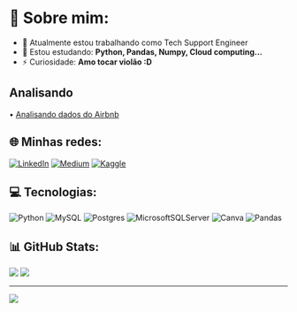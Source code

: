 # 💫 Sobre mim:
- 🔭 Atualmente estou trabalhando como Tech Support Engineer<br>
- 🌱 Estou estudando: **Python, Pandas, Numpy, Cloud computing...**<br>
- ⚡ Curiosidade: **Amo tocar violão :D**
## Analisando
 • [Analisando dados do Airbnb](https://github.com/YanGermanoSantos/YanGermano_Data_Science/blob/main/Analisando_os_Dados_do_Airbnb.ipynb)

## 🌐 Minhas redes:
[![LinkedIn](https://img.shields.io/badge/LinkedIn-%230077B5.svg?logo=linkedin&logoColor=white)](https://linkedin.com/in/yan-sql-datascience-pythongermano) [![Medium](https://img.shields.io/badge/Medium-12100E?logo=medium&logoColor=white)](https://medium.com/@yan.germano) [![Kaggle](https://img.shields.io/badge/kaggle-12100E?logo=kaggle&)](https://www.kaggle.com/yangermano)


## 💻 Tecnologias:
![Python](https://img.shields.io/badge/python-3670A0?style=flat-square&logo=python&logoColor=ffdd54) ![MySQL](https://img.shields.io/badge/mysql-%2300f.svg?style=flat-square&logo=mysql&logoColor=white) ![Postgres](https://img.shields.io/badge/postgres-%23316192.svg?style=flat-square&logo=postgresql&logoColor=white) ![MicrosoftSQLServer](https://img.shields.io/badge/Microsoft%20SQL%20Sever-CC2927?style=flat-square&logo=microsoft%20sql%20server&logoColor=white) ![Canva](https://img.shields.io/badge/Canva-%2300C4CC.svg?style=flat-square&logo=Canva&logoColor=white) ![Pandas](https://img.shields.io/badge/pandas-%23150458.svg?style=flat-square&logo=pandas&logoColor=white)
## 📊 GitHub Stats:
![](https://github-readme-streak-stats.herokuapp.com/?user=YanGermanoSantos&theme=tokyonight&hide_border=true)
![](https://github-readme-stats.vercel.app/api/top-langs/?username=YanGermanoSantos&theme=tokyonight&hide_border=true&include_all_commits=false&count_private=false&layout=compact)

---
[![](https://visitcount.itsvg.in/api?id=YanGermanoSantos&icon=1&color=1)](https://visitcount.itsvg.in)

<!-- Proudly created with GPRM ( https://gprm.itsvg.in ) -->

